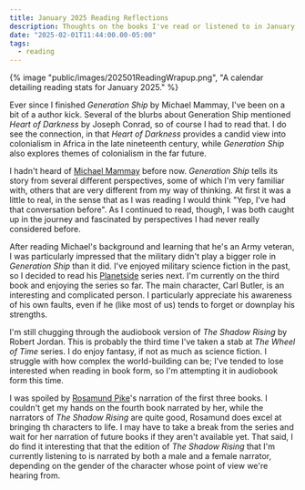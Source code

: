 ```yaml
---
title: January 2025 Reading Reflections
description: Thoughts on the books I've read or listened to in January.
date: "2025-02-01T11:44:00.00-05:00"
tags:
  - reading
---
```


{% image "public/images/202501ReadingWrapup.png", "A calendar detailing reading stats for January 2025." %}

Ever since I finished *Generation Ship* by Michael Mammay, I've been on a bit of a author kick. Several of the
blurbs about Generation Ship mentioned *Heart of Darkness* by Joseph Conrad, so of course I had to read that. 
I do see the connection, in that *Heart of Darkness* provides a candid view into colonialism in Africa in the 
late nineteenth century, while *Generation Ship* also explores themes of colonialism in the far future.


I hadn't heard of [Michael Mammay](https://www.michaelmammay.com) before now. *Generation Ship* tells its
story from several different perspectives, some of which I'm very familiar with, others that are very
different from my way of thinking. At first it was a little to real, in the sense that as I was reading 
I would think "Yep, I've had that conversation before". As I continued to read, though, I was both caught
up in the journey and fascinated by perspectives I had never really considered before.

After reading Michael's background and learning that he's an Army veteran, I was particularly impressed
that the military didn't play a bigger role in *Generation Ship* than it did. I've enjoyed military science
fiction in the past, so I decided to read his [Planetside](https://app.thestorygraph.com/series/23949)
series next. I'm currently on the third book and enjoying the series so far. The main character, Carl Butler,
is an interesting and complicated person. I particularly appreciate his awareness of his own faults,
even if he (like most of us) tends to forget or downplay his strengths.

I'm still chugging through the audiobook version of *The Shadow Rising* by Robert Jordan. This is probably
the third time I've taken a stab at *The Wheel of Time* series. I do enjoy fantasy, if not as much as science
fiction. I struggle with how complex the world-building can be; I've tended to lose interested when reading
in book form, so I'm attempting it in audiobook form this time.

I was spoiled by [Rosamund Pike](https://en.wikipedia.org/wiki/Rosamund_Pike)'s narration of the first three books.
I couldn't get my hands on the fourth book narrated by her, while the narrators of *The Shadow Rising* are quite 
good, Rosamund does excel at bringing th characters to life. I may have to take a break from the series and wait for
her narration of future books if they aren't available yet. That said, I do find it interesting that that the
edition of *The Shadow Rising* that I'm currently listening to is narrated by both a male and a female narrator, 
depending on the gender of the character whose point of view we're hearing from.



